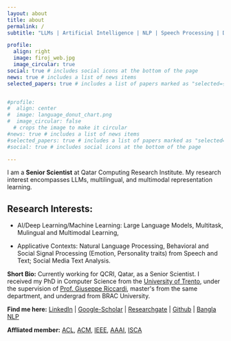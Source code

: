 ```yaml
---
layout: about
title: about
permalink: /
subtitle: "LLMs | Artificial Intelligence | NLP | Speech Processing | Disinformation"

profile:
  align: right
  image: firoj_web.jpg
  image_circular: true
social: true # includes social icons at the bottom of the page
news: true # includes a list of news items
selected_papers: true # includes a list of papers marked as "selected={true}"


#profile:
#  align: center
#  image: language_donut_chart.png
#  image_circular: false
  # crops the image to make it circular
#news: true # includes a list of news items
#selected_papers: true # includes a list of papers marked as "selected={true}"
#social: true # includes social icons at the bottom of the page

---
```


I am a **Senior Scientist** at Qatar Computing Research Institute. My research interest encompasses LLMs, multilingual, and multimodal representation learning.

## Research Interests:

- AI/Deep Learning/Machine Learning: Large Language Models, Multitask, Mulingual and Multimodal Learning,

- Applicative Contexts: Natural Language Processing,  Behavioral and Social Signal Processing (Emotion, Personality traits) from Speech and Text; Social Media Text Analysis.

**Short Bio:** Currently working for QCRI, Qatar, as a Senior Scientist. I received my PhD in Computer Science from the <a href="https://www.unitn.it/en">University of Trento</a>, under the supervision of <a href="https://www.disi.unitn.it/riccardi">Prof. Giuseppe Riccardi</a>, master's from the same department, and undergrad from BRAC University.

**Find me here:** [LinkedIn](https://www.linkedin.com/in/firoj-alam-0a96206/) \| [Google-Scholar](https://scholar.google.com/citations?user=j-RtwDQAAAAJ) \| [Researchgate](https://www.researchgate.net/profile/Firoj_Alam) \| [Github](https://firojalam.github.io/) \| [Bangla NLP](https://banglanlp.org/)

**Affliated member:** [ACL](), [ACM](https://www.acm.org/), [IEEE](https://ieeexplore.ieee.org/), [AAAI](https://www.aaai.org/), [ISCA](https://www.isca-speech.org/iscaweb/)
